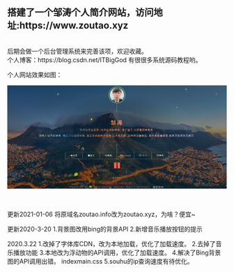 
<h2>搭建了一个邹涛个人简介网站，访问地址:https://www.zoutao.xyz </h2>
<br>
后期会做一个后台管理系统来完善该项，欢迎收藏。
<br>
个人博客：https://blog.csdn.net/ITBigGod   
有很很多系统源码教程哟。

<br>

个人网站效果如图：

![图示](https://github.com/IsZouTao/zoutao.github.io/blob/master/showpic.png)


<br>
<p>
更新2021-01-06
将原域名zoutao.info改为zoutao.xyz，为啥？便宜~
</p>

<p>
更新2020-3-20
1.背景图改用bing的背景API
2.新增音乐播放按钮的提示
</p>
  <p>
2020.3.22
1.改掉了字体库CDN，改为本地加载，优化了加载速度。 
2.去掉了音乐播放功能 
3.本地改为浮动物的API调用，优化了加载速度。 
4.解决了Bing背景图的API调用出错。 indexmain.css
5.souhu的ip查询速度有待优化。
    </p>
<br>
